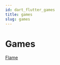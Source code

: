 ```yaml
---
id: dart_flutter_games
title: games
slug: games
---
```


# Games

[Flame](https://docs.flame-engine.org/latest/)